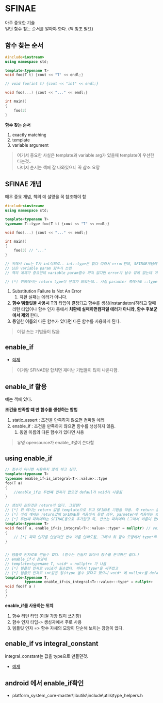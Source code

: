 # SFINAE

아주 중요한 기술  
일단 함수 찾는 순서를 알아야 한다. (책 참조 필요)

## 함수 찾는 순서

```c++
#include<iostream>
using namespace std;

template<typename T>
void foo(T t) {cout << "T" << endl;}

// void foo(int t) {cout << "int" << endl;}

void foo(...) {cout << "..." << endl;}

int main()
{
    foo(3)
}

```
**함수 찾는 순서**  
1. exactly matching
2. template
3. variable argument

> 여기서 중요한 사실은 template과 variable arg가 있을때 template이 우선한다는것..  
> 나머지 순서는 책에 잘 나와있으니 꼭 참조 요망

## SFINAE 개념

매우 중요 개념, 책의 예 설명을 꼭 참조해야 함

```c++
#include<iostream>
using namespace std;

template<typename T>
typename T::type foo(T t) {cout << "T" << endl;}

void foo(...) {cout << "..." << endl;}

int main()
{
    foo(3) // "..."
}

// 위에서 foo는 T가 int이므로.. int::type은 없다 따라서 error인데, SFINAE개념에 따라서 템플릿 함수는 후보에서 제외되고
// 남은 variable param 함수가 쓰임
// 책의 예제가 중요한데 variable param함수 까지 없다면 error가 날수 밖에 없는데 이떄 error는 함수를 찾을수 없다는 에러가 나옴

// [*] 위에에서는 return type이 문제가 되었는데.. 사실 paramter 쪽에서도 ::type이 사용되면 같은 이슈가 발생한다. 
```

1. Substitution Failure Is Not An Error
   1. 치환 실패는 에러가 아니다.
2. **함수 템플릿을 사용시** T의 타입이 결정되고 함수를 생성(instantiaton)하려고 할때 리턴 타입이나 함수 인자 등에서 **치환에 실패하면컴파일 에러가 아니라, 함수 후보군에서 제외** 한다. 
3. 동일한 이름의 다른 함수가 있다면 다른 함수를 사용하게 된다. 

> 이걸 쓰는 기법들이 많음

## enable_if

- [예제](./enable_if_basic.cpp)

> 이거랑 SFINAE랑 합치면 재미난 기법들이 많이 나온다함. 

## enable_if 활용

예는 책에 있다.   

**조건을 만족할 떄 만 함수를 생성하는 방법**
1. static_assert : 조건을 만족하지 않으면 컴파일 에러 
2. enable_if : 조건을 만족하지 않으면 함수를 생성하지 않음.
   1. 동일 이름의 다른 함수가 있다면 사용

> 유명 opensource가 enable_if많이 쓴다함

## using enable_if

```c++
// 정수가 아니면 사용하지 않게 하고 싶다. 
template<typename T>
typename enable_if<is_integral<T>::value>::type
foo(T a)
{
    //enable_if는 두번쨰 인자가 없으면 defaul가 void가 사용됨
}

// 생성자 같은것은 return이 없다. 그럴땐?
// [*] 위 예시는 return 값을 template으로 두고 SFINAE 기법을 적용. 즉 return 값에 SFINAE를 적용한것이고
// [*] 아래 예제는 return값에 SFINAE를 적용하지 못할 경우, parmeter에 적용하는 방법
// [*] 두번쨰 파라메터는 SFINAE용으로 추가한것 즉, 안쓰는 파라메터 (그래서 이름이 없다. 단 default값은 줘야 함수 호출시 error가 없음)
template<typename T>
void foo(T a, enable_if<is_integral<T>::value>::type* = nullptr) // void변수는 만들수 없어서 *를 붙이고, 두번째 인자 안넘겼을때를 대비해서  defualt값을 준다.
{
    // [*] 짜피 인자를 안쓸꺼면 변수 이름 안써도됨, 그래서 위 함수 모양에서 type*의 변수 이름은 안줌. 
}


// 템플릿 인자로도 만들수 있다. (함수는 건들지 않아서 함수를 분석하긴 쉽다.)
// enable_if가 참일때
// template<typename T, void* = nullptr> 가 나옴
// [*] 템플릿 인자로 void가 될순없다. 따라서 type*을 써주었고
// [*] 템플릿 인자로 int같은 정수type 올수 있다고 했으니 void* 에 nullptr를 default값으로 주는것도 문제 없음 (template paramter 챕터 참조)
template<typename T,
         typename enable_if<is_integral<T>::value>::type* = nullptr>
void foo(T a ) 
{
}

```

**enable_if를 사용하는 위치**  
1. 함수 리턴 타입 (이걸 가장 많이 쓰긴함)
2. 함수 인자 타입-> 생성자에서 주로 사용
3. 템플릿 인자 => 함수 자체의 모양이 단순해 보이는 장점이 있다. 

## enable_if vs integral_constant

integral_constant는 값을 type으로 만들던것.

- [예제](./enable_if_vs_integral_constant.cpp)

## android 에서 enable_if확인

- platform_system_core-master\libutils\include\utils\type_helpers.h